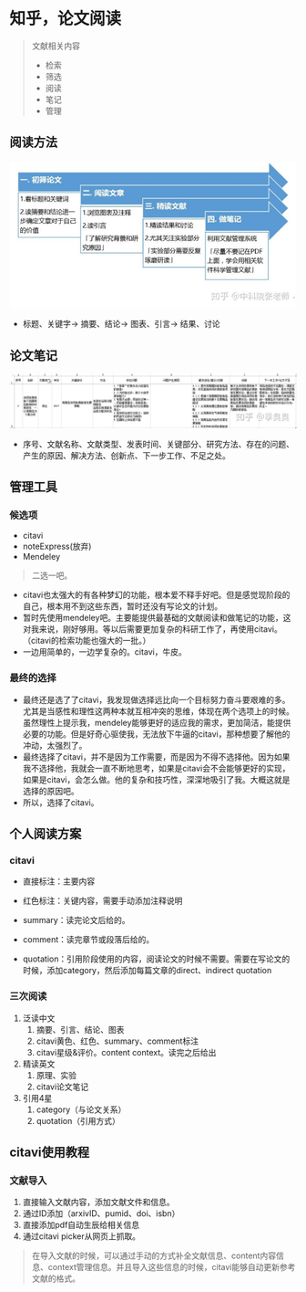 # 知乎，论文阅读

> 文献相关内容
> * 检索
> * 筛选
> * 阅读
> * 笔记
> * 管理

## 阅读方法

![](./img/2020-11-04-09-09-32.png)

* 标题、关键字-> 摘要、结论-> 图表、引言-> 结果、讨论
## 论文笔记

![](./img/2020-11-04-10-21-10.png)
* 序号、文献名称、文献类型、发表时间、关键部分、研究方法、存在的问题、产生的原因、解决方法、创新点、下一步工作、不足之处。


## 管理工具

### 候选项

* citavi
* noteExpress(放弃)
* Mendeley

> 二选一吧。

* citavi也太强大的有各种梦幻的功能，根本爱不释手好吧。但是感觉现阶段的自己，根本用不到这些东西，暂时还没有写论文的计划。
* 暂时先使用mendeley吧。主要能提供最基础的文献阅读和做笔记的功能，这对我来说，刚好够用。等以后需要更加复杂的科研工作了，再使用citavi。（citavi的检索功能也强大的一批。）
* 一边用简单的，一边学复杂的。citavi，牛皮。


### 最终的选择

* 最终还是选了了citavi，我发现做选择远比向一个目标努力奋斗要艰难的多。尤其是当感性和理性这两种本就互相冲突的思维，体现在两个选项上的时候。虽然理性上提示我，mendeley能够更好的适应我的需求，更加简洁，能提供必要的功能。但是好奇心驱使我，无法放下牛逼的citavi，那种想要了解他的冲动，太强烈了。
* 最终选择了citavi，并不是因为工作需要，而是因为不得不选择他。因为如果我不选择他，我就会一直不断地思考，如果是citavi会不会能够更好的实现，如果是citavi，会怎么做。他的复杂和技巧性，深深地吸引了我。大概这就是选择的原因吧。
* 所以，选择了citavi。


## 个人阅读方案

### citavi

* 直接标注：主要内容
* 红色标注：关键内容，需要手动添加注释说明

* summary：读完论文后给的。
* comment：读完章节或段落后给的。


* quotation：引用阶段使用的内容，阅读论文的时候不需要。需要在写论文的时候，添加category，然后添加每篇文章的direct、indirect quotation

### 三次阅读

1. 泛读中文
   1. 摘要、引言、结论、图表
   2. citavi黄色、红色、summary、comment标注
   3. citavi星级&评价。content context。读完之后给出
2. 精读英文
   1. 原理、实验
   2. citavi论文笔记
3. 引用4星
   1. category（与论文关系）
   2. quotation（引用方式）

## citavi使用教程

### 文献导入

1. 直接输入文献内容，添加文献文件和信息。
2. 通过ID添加（arxivID、pumid、doi、isbn）
3. 直接添加pdf自动生辰给相关信息
4. 通过citavi picker从网页上抓取。

> 在导入文献的时候，可以通过手动的方式补全文献信息、content内容信息、context管理信息。并且导入这些信息的时候，citavi能够自动更新参考文献的格式。
